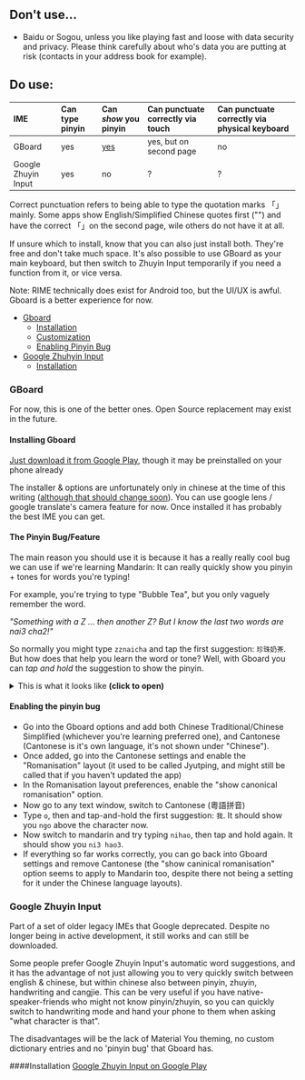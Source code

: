 ## Don't use...

 - Baidu or Sogou, unless you like playing fast and loose with data security and privacy. Please think carefully about who's data you are putting at risk (contacts in your address book for example).

## Do use:

| IME                 | Can type pinyin   | Can *show* you pinyin          | Can punctuate correctly via touch |  Can punctuate correctly via physical keyboard |
|:--------------------|:------------------|:-------------------------------|:----------------------------------|:-----------------------------------------------|
| GBoard              | yes               | [yes](#the-pinyin-bugfeature)  | yes, but on second page           | no                                             |
| Google Zhuyin Input | yes               | no                             | ?                                 | ?                                              |

Correct punctuation refers to being able to type the quotation marks 「」mainly. Some apps show English/Simplified Chinese quotes first ("") and have the correct 「」on the second page, wile others do not have it at all.

If unsure which to install, know that you can also just install both. They're free and don't take much space. It's also possible to use GBoard as your main keyboard, but then switch to Zhuyin Input temporarily if you need a function from it, or vice versa.

Note: RIME technically does exist for Android too, but the UI/UX is awful. Gboard is a better experience for now.

- [Gboard](#gboard)
  - [Installation](#installing-gboard)
  - [Customization](#configuring-gboard)
  - [Enabling Pinyin Bug]([#enabling-the-pinyin-bug)
- [Google Zhuhyin Input](#google-zhuyin-input)
  - [Installation](#installation)
 
### GBoard
For now, this is one of the better ones. Open Source replacement may exist in the future.

#### Installing Gboard
[Just download it from Google Play](https://play.google.com/store/apps/details?id=com.google.android.inputmethod.latin), though it may be preinstalled on your phone already

The installer & options are unfortunately only in chinese at the time of this writing ([although that should change soon](https://github.com/rime/weasel/pull/900)). You can use google lens / google translate's camera feature for now. Once installed it has probably the best IME you can get.

#### The Pinyin Bug/Feature

The main reason you should use it is because it has a really really cool bug we can use if we're learning Mandarin: It can really quickly show you pinyin + tones for words you're typing!

For example, you're trying to type "Bubble Tea", but you only vaguely remember the word. 
 
*"Something with a Z ... then another Z? But I know the last two words are nai3 cha2!"*

So normally you might type `zznaicha` and tap the first suggestion: `珍珠奶茶`. But how does that help you learn the word or tone? 
Well, with Gboard you can *tap and hold* the suggestion to show the pinyin. 

<details> <summary> This is what it looks like <b>(click to open)</b> </summary>
 
![Gboard-bug](https://raw.githubusercontent.com/null-von-sushi/website-how-to-guoyu-shurufa/main/assets/gboard-bug.png)

</details>

#### Enabling the pinyin bug

- Go into the Gboard options and add both Chinese Traditional/Chinese Simplified (whichever you're learning preferred one), and Cantonese (Cantonese is it's own language, it's not shown under "Chinese").
- Once added, go into the Cantonese settings and enable the "Romanisation" layout (it used to be called Jyutping, and might still be called that if you haven't updated the app)
- In the Romanisation layout preferences, enable the "show canonical romanisation" option.
- Now go to any text window, switch to Cantonese (粵語拼音)
- Type `o`, then and tap-and-hold the first suggestion: `我`. It should show you `ngo` above the character now.
- Now switch to mandarin and try typing `nihao`, then tap and hold again. It should show you `ni3 hao3`.
- If everything so far works correctly, you can go back into Gboard settings and remove Cantonese (the "show caninical romanisation" option seems to apply to Mandarin too, despite there not being a setting for it under the Chinese language layouts).

### Google Zhuyin Input
Part of a set of older legacy IMEs that Google deprecated. Despite no longer being in active development, it still works and can still be downloaded. 

Some people prefer Google Zhuyin Input's automatic word suggestions, and it has the advantage of not just allowing you to very quickly switch between english & chinese, but within chinese also between pinyin, zhuyin, handwriting and cangjie. This can be very useful if you have native-speaker-friends who might not know pinyin/zhuyin, so you can quickly switch to handwriting mode and hand your phone to them when asking "what character is that".

The disadvantages will be the lack of Material You theming, no custom dictionary entries and no 'pinyin bug' that Gboard has.

####Installation
[Google Zhuyin Input on Google Play](https://play.google.com/store/apps/details?id=com.google.android.apps.inputmethod.zhuyin)
